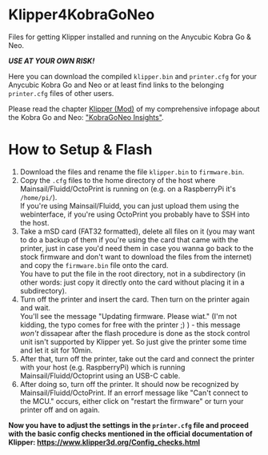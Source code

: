 # Klipper4KobraGoNeo
Files for getting Klipper installed and running on the Anycubic Kobra Go &amp; Neo.  
  
***USE AT YOUR OWN RISK!***

Here you can download the compiled `klipper.bin` and `printer.cfg` for your Anycubic Kobra Go and Neo or at least find links to the belonging `printer.cfg` files of other users.  

Please read the chapter [Klipper (Mod)](https://1coderookie.github.io/KobraGoNeoInsights/firmware/fw_klipper/) of my comprehensive infopage about the Kobra Go and Neo: ["KobraGoNeo Insights"](https://1coderookie.github.io/KobraGoNeoInsights/).

# How to Setup & Flash
1. Download the files and rename the file `klipper.bin` to `firmware.bin`.
2. Copy the `.cfg` files to the home directory of the host where Mainsail/Fluidd/OctoPrint is running on (e.g. on a RaspberryPi it's `/home/pi/`).  
If you're using Mainsail/Fluidd, you can just upload them using the webinterface, if you're using OctoPrint you probably have to SSH into the host.  
3. Take a mSD card (FAT32 formatted), delete all files on it (you may want to do a backup of them if you're using the card that came with the printer, just in case you'd need them in case you wanna go back to the stock firmware and don't want to download the files from the internet) and copy the `firmware.bin` file onto the card.  
You have to put the file in the root directory, not in a subdirectory (in other words: just copy it directly onto the card without placing it in a subdirectory). 
4. Turn off the printer and insert the card. Then turn on the printer again and wait.  
You'll see the message "Updating firmware. Please wiat." (I'm not kidding, the typo comes for free with the printer ;) ) - this message *won't* dissapear after the flash procedure is done as the stock control unit isn't supported by Klipper yet. So just give the printer some time and let it sit for 10min.  
5. After that, turn off the printer, take out the card and connect the printer with your host (e.g. RaspberryPi) which is running Mainsail/Fluidd/Octoprint using an USB-C cable. 
6. After doing so, turn off the printer. It should now be recognized by Mainsail/Fluidd/OctoPrint. If an errorf message like "Can't connect to the MCU." occurs, either click on "restart the firmware" or turn your printer off and on again.  

**Now you have to adjust the settings in the `printer.cfg` file and proceed with the basic config checks mentioned in the official documentation of Klipper: https://www.klipper3d.org/Config_checks.html**


